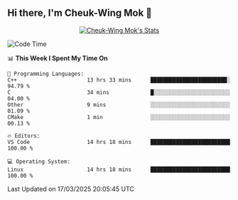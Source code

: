 ## Hi there, I'm Cheuk-Wing Mok 👋

<!--
**mozro0327/mozro0327** is a ✨ _special_ ✨ repository because its `README.md` (this file) appears on your GitHub profile.

Here are some ideas to get you started:

- 🔭 I’m currently working on ...
- 🌱 I’m currently learning ...
- 👯 I’m looking to collaborate on ...
- 🤔 I’m looking for help with ...
- 💬 Ask me about ...
- 📫 How to reach me: ...
- 😄 Pronouns: ...
- ⚡ Fun fact: ...
-->

<p align="center">
  <a href="https://github.com/mozro0327" class="rich-diff-level-one">
    <img src="https://github-readme-stats.vercel.app/api?username=mozro0327&title_color=333&text_color=777" alt="Cheuk-Wing Mok's Stats" >
    <!-- &hide=issues
    <img src="https://github-readme-stats.vercel.app/api?username=mozro0327&hide=issues&title_color=333&text_color=777" alt="Cheuk-Wing Mok's Stats" >
    -->
  </a>
</p>

<!--START_SECTION:waka-->
![Code Time](http://img.shields.io/badge/Code%20Time-3%2C296%20hrs%2016%20mins-blue)

📊 **This Week I Spent My Time On** 

```text
💬 Programming Languages: 
C++                      13 hrs 33 mins      ████████████████████████░   94.79 % 
C                        34 mins             █░░░░░░░░░░░░░░░░░░░░░░░░   04.00 % 
Other                    9 mins              ░░░░░░░░░░░░░░░░░░░░░░░░░   01.09 % 
CMake                    1 min               ░░░░░░░░░░░░░░░░░░░░░░░░░   00.13 % 

🔥 Editors: 
VS Code                  14 hrs 18 mins      █████████████████████████   100.00 % 

💻 Operating System: 
Linux                    14 hrs 18 mins      █████████████████████████   100.00 % 
```


 Last Updated on 17/03/2025 20:05:45 UTC
<!--END_SECTION:waka-->
